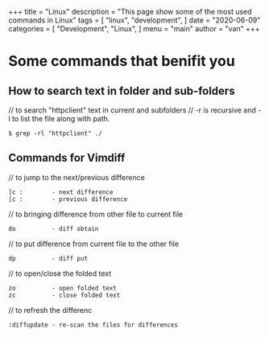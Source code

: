 +++
title = "Linux"
description = "This page show some of the most used commands in Linux"
tags = [
    "linux",
    "development",
]
date = "2020-06-09"
categories = [
    "Development",
    "Linux",
]
menu = "main"
author = "van"
+++

# Some commands that benifit you

## How to search text in folder and sub-folders

// to search "httpclient" text in current and subfolders
// -r is recursive and -l to list the file along with path.
```
$ grep -rl "httpclient" ./
```

## Commands for Vimdiff 

// to jump to the next/previous difference
```
]c :        - next difference
[c :        - previous difference
```

// to bringing difference from other file to current file
```
do          - diff obtain
```

// to put difference from current file to the other file
```
dp          - diff put
```

// to open/close the folded text
```
zo          - open folded text
zc          - close folded text
```

// to refresh the differenc
```
:diffupdate - re-scan the files for differences
```

